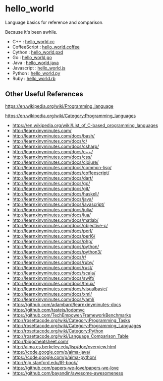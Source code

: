 hello_world
==============
Language basics for reference and comparison.

Because it's been awhile.

* C++ : [hello_world.cc](https://github.com/westurner/hello_world/blob/master/c%2B%2B/hello_world.cc)
* CoffeeScript : [hello_world.coffee](https://github.com/westurner/hello_world/blob/master/coffeescript/src/hello_world.coffee)
* Cython : [hello_world.pxd](https://github.com/westurner/hello_world/blob/master/cython/hello_world.pxd)
* Go : [hello_world.go](https://github.com/westurner/hello_world/blob/master/go/hello_world.go)
* Java : [hello_world.java](https://github.com/westurner/hello_world/blob/master/java/HelloWorld.java)
* Javascript : [hello_world.js](https://github.com/westurner/hello_world/blob/master/javascript/hello_world.js)
* Python : [hello_world.py](https://github.com/westurner/hello_world/blob/master/python/hello_world.py)
* Ruby : [hello_world.rb](https://github.com/westurner/hello_world/blob/master/ruby/hello_world.rb)


Other Useful References
-------------------------
https://en.wikipedia.org/wiki/Programming_language

https://en.wikipedia.org/wiki/Category:Programming_languages

* https://en.wikipedia.org/wiki/List_of_C-based_programming_languages
* http://learnxinyminutes.com/
* http://learnxinyminutes.com/docs/bash/
* http://learnxinyminutes.com/docs/c/
* http://learnxinyminutes.com/docs/csharp/
* http://learnxinyminutes.com/docs/c++/
* http://learnxinyminutes.com/docs/css/
* http://learnxinyminutes.com/docs/clojure/
* http://learnxinyminutes.com/docs/common-lisp/
* http://learnxinyminutes.com/docs/coffeescript/
* http://learnxinyminutes.com/docs/dart/
* http://learnxinyminutes.com/docs/go/
* http://learnxinyminutes.com/docs/git/
* http://learnxinyminutes.com/docs/haskell/
* http://learnxinyminutes.com/docs/java/
* http://learnxinyminutes.com/docs/javascript/
* http://learnxinyminutes.com/docs/julia/
* http://learnxinyminutes.com/docs/lua/
* http://learnxinyminutes.com/docs/matlab/
* http://learnxinyminutes.com/docs/objective-c/
* http://learnxinyminutes.com/docs/perl/
* http://learnxinyminutes.com/docs/perl6/
* http://learnxinyminutes.com/docs/php/
* http://learnxinyminutes.com/docs/python/
* http://learnxinyminutes.com/docs/python3/
* http://learnxinyminutes.com/docs/r/
* http://learnxinyminutes.com/docs/ruby/
* http://learnxinyminutes.com/docs/rust/
* http://learnxinyminutes.com/docs/scala/
* http://learnxinyminutes.com/docs/swift/
* http://learnxinyminutes.com/docs/tmux/
* http://learnxinyminutes.com/docs/visualbasic/
* http://learnxinyminutes.com/docs/xml/
* http://learnxinyminutes.com/docs/yaml/
* https://github.com/adambard/learnxinyminutes-docs
* https://github.com/tastejs/todomvc
* https://github.com/TechEmpower/FrameworkBenchmarks
* http://rosettacode.org/wiki/Category:Programming_Tasks
* http://rosettacode.org/wiki/Category:Programming_Languages
* http://rosettacode.org/wiki/Category:Python
* http://rosettacode.org/wiki/Language_Comparison_Table
* http://bigocheatsheet.com/
* http://aima.cs.berkeley.edu/lisp/doc/overview.html
* https://code.google.com/p/aima-java/
* https://code.google.com/p/aima-python/
* http://nlp.stanford.edu/IR-book/
* https://github.com/papers-we-love/papers-we-love
* https://github.com/bayandin/awesome-awesomeness
